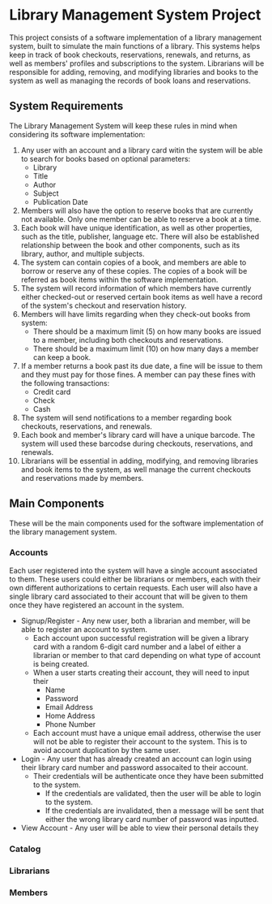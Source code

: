 # Library Management System Project
This project consists of a software implementation of a library management system, built to simulate the main functions of a library. This systems helps keep in track of book checkouts, reservations, renewals, and returns, as well as members' profiles and subscriptions to the system. Librarians will be responsible for adding, removing, and modifying libraries and books to the system as well as managing the records of book loans and reservations.

## System Requirements
The Library Management System will keep these rules in mind when considering its software implementation:
1. Any user with an account and a library card witin the system will be able to search for books based on optional parameters:
   * Library
   * Title 
   * Author
   * Subject
   * Publication Date 
2. Members will also have the option to reserve books that are currently not available. Only one member can be able to reserve a book at a time.
3. Each book will have unique identification, as well as other properties, such as the title, publisher, language etc. There will also be established relationship between the book and other components, such as its library, author, and multiple subjects.
4. The system can contain copies of a book, and members are able to borrow or reserve any of these copies. The copies of a book will be referred as book items within the software implementation.
5. The system will record information of which members have currently either checked-out or reserved certain book items as well have a record of the system's checkout and reservation history.
6. Members will have limits regarding when they check-out books from system:
   * There should be a maximum limit (5) on how many books are issued to a member, including both checkouts and reservations.
   * There should be a maximum limit (10) on how many days a member can keep a book.
7. If a member returns a book past its due date, a fine will be issue to them and they must pay for those fines. A member can pay these fines with the following transactions:
   * Credit card
   * Check
   * Cash
8. The system will send notifications to a member regarding book checkouts, reservations, and renewals.
9. Each book and member's library card will have a unique barcode. The system will used these barcodse during checkouts, reservations, and renewals.
10. Librarians will be essential in adding, modifying, and removing libraries and book items to the system, as well manage the current checkouts and reservations made by members.

## Main Components
These will be the main components used for the software implementation of the library management system.

### Accounts
Each user registered into the system will have a single account associated to them. These users could either be librarians or members, each with their own different authorizations to certain requests. Each user will also have a single library card associated to their account that will be given to them once they have registered an account in the system.

* Signup/Register - Any new user, both a librarian and member, will be able to register an account to system. 
  * Each account upon successful registration will be given a library card with a random 6-digit card number and a label of either a librarian or member to that card depending on what type of account is being created. 
  * When a user starts creating their account, they will need to input their
    * Name
    * Password
    * Email Address
    * Home Address
    * Phone Number
  * Each account must have a unique email address, otherwise the user will not be able to register their account to the system. This is to avoid account duplication by the same user.
* Login - Any user that has already created an account can login using their library card number and password assocaited to their account. 
  * Their credentials will be authenticate once they have been submitted to the system. 
    * If the credentials are validated, then the user will be able to login to the system. 
    * If the credentials are invalidated, then a message will be sent that either the wrong library card number of password was inputted.
* View Account - Any user will be able to view their personal details they 

### Catalog


### Librarians


### Members

